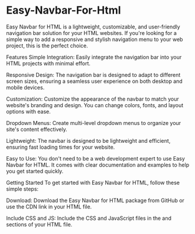 # Easy-Navbar-For-Html

Easy Navbar for HTML is a lightweight, customizable, and user-friendly navigation bar solution for your HTML websites. If you're looking for a simple way to add a responsive and stylish navigation menu to your web project, this is the perfect choice.

Features
Simple Integration: Easily integrate the navigation bar into your HTML projects with minimal effort.

Responsive Design: The navigation bar is designed to adapt to different screen sizes, ensuring a seamless user experience on both desktop and mobile devices.

Customization: Customize the appearance of the navbar to match your website's branding and design. You can change colors, fonts, and layout options with ease.

Dropdown Menus: Create multi-level dropdown menus to organize your site's content effectively.

Lightweight: The navbar is designed to be lightweight and efficient, ensuring fast loading times for your website.

Easy to Use: You don't need to be a web development expert to use Easy Navbar for HTML. It comes with clear documentation and examples to help you get started quickly.

Getting Started
To get started with Easy Navbar for HTML, follow these simple steps:

Download: Download the Easy Navbar for HTML package from GitHub or use the CDN link in your HTML file.

Include CSS and JS: Include the CSS and JavaScript files in the <head> and <body> sections of your HTML file.

